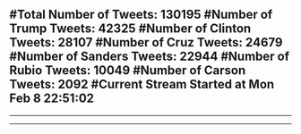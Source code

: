 #Total Number of Tweets: 130195 
#Number of Trump Tweets: 42325
#Number of Clinton Tweets: 28107
#Number of Cruz Tweets: 24679
#Number of Sanders Tweets: 22944
#Number of Rubio Tweets: 10049
#Number of Carson Tweets: 2092
#Current Stream Started at Mon Feb  8 22:51:02
---
---
---

